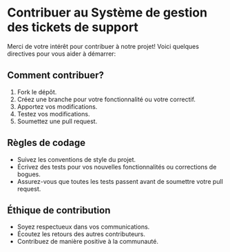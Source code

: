 # Contribuer au Système de gestion des tickets de support

Merci de votre intérêt pour contribuer à notre projet! Voici quelques directives pour vous aider à démarrer:

## Comment contribuer?
1. Fork le dépôt.
2. Créez une branche pour votre fonctionnalité ou votre correctif.
3. Apportez vos modifications.
4. Testez vos modifications.
5. Soumettez une pull request.

## Règles de codage
- Suivez les conventions de style du projet.
- Écrivez des tests pour vos nouvelles fonctionnalités ou corrections de bogues.
- Assurez-vous que toutes les tests passent avant de soumettre votre pull request.

## Éthique de contribution
- Soyez respectueux dans vos communications.
- Écoutez les retours des autres contributeurs.
- Contribuez de manière positive à la communauté.
